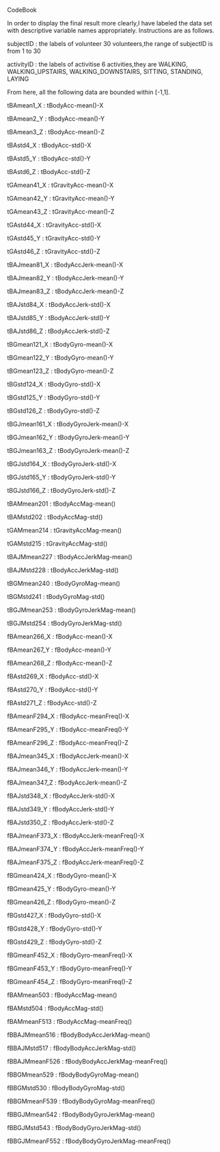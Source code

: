 CodeBook

In order to display the final result more clearly,I have labeled the data set with descriptive variable names appropriately. 
Instructions are as follows.

subjectID : the labels of volunteer 
            30 volunteers,the range of subjectID is from 1 to 30

activityID : the labels of activitise
            6 activities,they are WALKING, WALKING_UPSTAIRS, WALKING_DOWNSTAIRS, SITTING, STANDING, LAYING

From here, all the following data are bounded within [-1,1].

tBAmean1_X : tBodyAcc-mean()-X

tBAmean2_Y : tBodyAcc-mean()-Y

tBAmean3_Z : tBodyAcc-mean()-Z

tBAstd4_X : tBodyAcc-std()-X

tBAstd5_Y : tBodyAcc-std()-Y

tBAstd6_Z : tBodyAcc-std()-Z

tGAmean41_X : tGravityAcc-mean()-X

tGAmean42_Y : tGravityAcc-mean()-Y

tGAmean43_Z : tGravityAcc-mean()-Z

tGAstd44_X : tGravityAcc-std()-X

tGAstd45_Y : tGravityAcc-std()-Y

tGAstd46_Z : tGravityAcc-std()-Z

tBAJmean81_X : tBodyAccJerk-mean()-X

tBAJmean82_Y : tBodyAccJerk-mean()-Y

tBAJmean83_Z : tBodyAccJerk-mean()-Z

tBAJstd84_X : tBodyAccJerk-std()-X

tBAJstd85_Y : tBodyAccJerk-std()-Y

tBAJstd86_Z : tBodyAccJerk-std()-Z

tBGmean121_X : tBodyGyro-mean()-X

tBGmean122_Y : tBodyGyro-mean()-Y

tBGmean123_Z : tBodyGyro-mean()-Z

tBGstd124_X : tBodyGyro-std()-X

tBGstd125_Y : tBodyGyro-std()-Y

tBGstd126_Z : tBodyGyro-std()-Z

tBGJmean161_X : tBodyGyroJerk-mean()-X

tBGJmean162_Y : tBodyGyroJerk-mean()-Y

tBGJmean163_Z : tBodyGyroJerk-mean()-Z

tBGJstd164_X : tBodyGyroJerk-std()-X

tBGJstd165_Y : tBodyGyroJerk-std()-Y

tBGJstd166_Z : tBodyGyroJerk-std()-Z

tBAMmean201 : tBodyAccMag-mean()

tBAMstd202 : tBodyAccMag-std()

tGAMmean214 : tGravityAccMag-mean()

tGAMstd215 : tGravityAccMag-std()

tBAJMmean227 : tBodyAccJerkMag-mean()

tBAJMstd228 : tBodyAccJerkMag-std()

tBGMmean240 : tBodyGyroMag-mean()

tBGMstd241 : tBodyGyroMag-std()

tBGJMmean253 : tBodyGyroJerkMag-mean()

tBGJMstd254 : tBodyGyroJerkMag-std()

fBAmean266_X : fBodyAcc-mean()-X

fBAmean267_Y : fBodyAcc-mean()-Y

fBAmean268_Z : fBodyAcc-mean()-Z

fBAstd269_X : fBodyAcc-std()-X

fBAstd270_Y : fBodyAcc-std()-Y

fBAstd271_Z : fBodyAcc-std()-Z

fBAmeanF294_X : fBodyAcc-meanFreq()-X

fBAmeanF295_Y : fBodyAcc-meanFreq()-Y

fBAmeanF296_Z : fBodyAcc-meanFreq()-Z

fBAJmean345_X : fBodyAccJerk-mean()-X

fBAJmean346_Y : fBodyAccJerk-mean()-Y

fBAJmean347_Z : fBodyAccJerk-mean()-Z

fBAJstd348_X : fBodyAccJerk-std()-X

fBAJstd349_Y : fBodyAccJerk-std()-Y

fBAJstd350_Z : fBodyAccJerk-std()-Z

fBAJmeanF373_X : fBodyAccJerk-meanFreq()-X

fBAJmeanF374_Y : fBodyAccJerk-meanFreq()-Y

fBAJmeanF375_Z : fBodyAccJerk-meanFreq()-Z

fBGmean424_X : fBodyGyro-mean()-X

fBGmean425_Y : fBodyGyro-mean()-Y

fBGmean426_Z : fBodyGyro-mean()-Z

fBGstd427_X : fBodyGyro-std()-X

fBGstd428_Y : fBodyGyro-std()-Y

fBGstd429_Z : fBodyGyro-std()-Z

fBGmeanF452_X : fBodyGyro-meanFreq()-X

fBGmeanF453_Y : fBodyGyro-meanFreq()-Y

fBGmeanF454_Z : fBodyGyro-meanFreq()-Z

fBAMmean503 : fBodyAccMag-mean()

fBAMstd504 : fBodyAccMag-std()

fBAMmeanF513 : fBodyAccMag-meanFreq()

fBBAJMmean516 : fBodyBodyAccJerkMag-mean()

fBBAJMstd517 : fBodyBodyAccJerkMag-std()

fBBAJMmeanF526 : fBodyBodyAccJerkMag-meanFreq()

fBBGMmean529 : fBodyBodyGyroMag-mean()

fBBGMstd530 : fBodyBodyGyroMag-std()

fBBGMmeanF539 : fBodyBodyGyroMag-meanFreq()

fBBGJMmean542 : fBodyBodyGyroJerkMag-mean()

fBBGJMstd543 : fBodyBodyGyroJerkMag-std()

fBBGJMmeanF552 : fBodyBodyGyroJerkMag-meanFreq()
